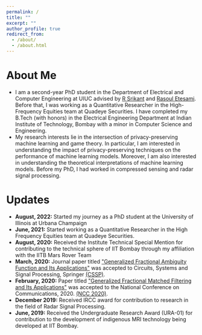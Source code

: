```yaml
---
permalink: /
title: ""
excerpt: ""
author_profile: true
redirect_from: 
  - /about/
  - /about.html
---
```




# About Me
* I am a second-year PhD student in the Department of Electrical and Computer Engineering at UIUC advised by [R Srikant](https://sites.google.com/a/illinois.edu/srikant/home) and [Rasoul Etesami](http://etesami.ise.illinois.edu/). Before that, I was working as a Quantitative Researcher in the High-Frequency Equities team at Quadeye Securities. I have completed my B.Tech (with honors) in the Electrical Engineering Department at Indian Institute of Technology, Bombay with a minor in Computer Science and Engineering.
* My research interests lie in the intersection of privacy-preserving machine learning and game theory. In particular, I am interested in understanding the impact of privacy-preserving techniques on the performance of machine learning models. Moreover, I am also interested in understanding the theoretical interpretations of machine learning models. Before my PhD, I had worked in compressed sensing and radar signal processing.

# Updates
* <b>August, 2022:</b> Started my journey as a PhD student at the University of Illinois at Urbana Champaign
* <b>June, 2021:</b> Started working as a Quantitative Researcher in the High Frequency Equities team at Quadeye Securities.
* <b>August, 2020:</b> Received the Institute Technical Special Mention for contributing to the technical sphere of IIT Bombay through my affiliation with the IITB Mars Rover Team 
* <b>March, 2020:</b> Journal paper titled ["Generalized Fractional Ambiguity Function and Its Applications"](http://ameyanjarlekar.github.io/files/GFAF.pdf) was accepted to Circuits, Systems and Signal Processing, Springer [(CSSP)](https://www.springer.com/journal/34).
* <b>February, 2020:</b> Paper titled ["Generalized Fractional Matched Filtering and Its Applications"](http://ameyanjarlekar.github.io/files/GFMF.pdf) was accepted to the National Conference on Communications, 2020. [(NCC 2020)](http://www.ncc2020.iitkgp.ac.in/).
* <b>December 2019:</b> Received IRCC award for contribution to research in the field of Radar Signal Processing. 
* <b>June, 2019:</b> Received the Undergraduate Research Award (URA-01) for contribution to the development of indigenous MRI technology being developed at IIT Bombay.
